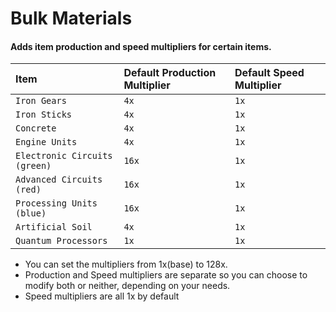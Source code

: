 
# Bulk Materials

#### Adds item production and speed multipliers for certain items. 

| Item | Default Production Multiplier | Default Speed Multiplier |
| :-------- | :------- | :------- |
| `Iron Gears` | `4x` | `1x` |
| `Iron Sticks` | `4x` | `1x` |
| `Concrete` | `4x` | `1x` |
| `Engine Units` | `4x` | `1x` |
| `Electronic Circuits (green)` | `16x` | `1x` |
| `Advanced Circuits (red)` | `16x` | `1x` |
| `Processing Units (blue)` | `16x` | `1x` |
| `Artificial Soil` | `4x` | `1x` |
| `Quantum Processors` | `1x` | `1x` |

- You can set the multipliers from 1x(base) to 128x.
- Production and Speed multipliers are separate so you can choose to modify both or neither, depending on your needs.
- Speed multipliers are all 1x by default
